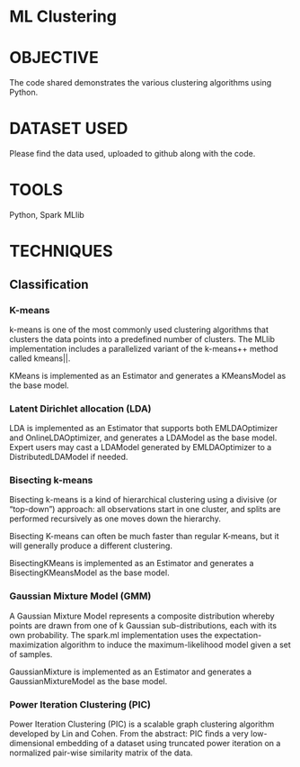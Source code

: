 # ML Clustering

# OBJECTIVE

The code shared demonstrates the various clustering algorithms using Python. 

# DATASET USED

Please find the data used, uploaded to github along with the code.

# TOOLS

Python, Spark MLlib 

# TECHNIQUES

## Classification

### K-means
k-means is one of the most commonly used clustering algorithms that clusters the data points into a predefined number of clusters. The MLlib implementation includes a parallelized variant of the k-means++ method called kmeans||.

KMeans is implemented as an Estimator and generates a KMeansModel as the base model.

### Latent Dirichlet allocation (LDA)
LDA is implemented as an Estimator that supports both EMLDAOptimizer and OnlineLDAOptimizer, and generates a LDAModel as the base model. Expert users may cast a LDAModel generated by EMLDAOptimizer to a DistributedLDAModel if needed.

### Bisecting k-means
Bisecting k-means is a kind of hierarchical clustering using a divisive (or “top-down”) approach: all observations start in one cluster, and splits are performed recursively as one moves down the hierarchy.

Bisecting K-means can often be much faster than regular K-means, but it will generally produce a different clustering.

BisectingKMeans is implemented as an Estimator and generates a BisectingKMeansModel as the base model.

### Gaussian Mixture Model (GMM)
A Gaussian Mixture Model represents a composite distribution whereby points are drawn from one of k Gaussian sub-distributions, each with its own probability. The spark.ml implementation uses the expectation-maximization algorithm to induce the maximum-likelihood model given a set of samples.

GaussianMixture is implemented as an Estimator and generates a GaussianMixtureModel as the base model.

### Power Iteration Clustering (PIC)
Power Iteration Clustering (PIC) is a scalable graph clustering algorithm developed by Lin and Cohen. From the abstract: PIC finds a very low-dimensional embedding of a dataset using truncated power iteration on a normalized pair-wise similarity matrix of the data.
